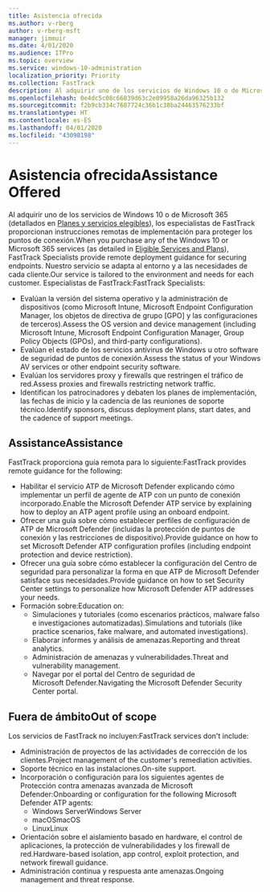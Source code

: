 ```yaml
---
title: Asistencia ofrecida
ms.author: v-rberg
author: v-rberg-msft
manager: jimmuir
ms.date: 4/01/2020
ms.audience: ITPro
ms.topic: overview
ms.service: windows-10-administration
localization_priority: Priority
ms.collection: FastTrack
description: Al adquirir uno de los servicios de Windows 10 o de Microsoft 365, los especialistas de FastTrack proporcionan instrucciones remotas de implementación para proteger los puntos de conexión. Nuestro servicio se adapta al entorno y a las necesidades de cada cliente.
ms.openlocfilehash: 0e4dc5c08c66839d63c2e09958a26da96325b132
ms.sourcegitcommit: f2b9cb334c7687724c36b1c38ba24463576233bf
ms.translationtype: HT
ms.contentlocale: es-ES
ms.lasthandoff: 04/01/2020
ms.locfileid: "43098198"
---
```

# <a name="assistance-offered"></a><span data-ttu-id="b5d3e-104">Asistencia ofrecida</span><span class="sxs-lookup"><span data-stu-id="b5d3e-104">Assistance Offered</span></span>  

<span data-ttu-id="b5d3e-105">Al adquirir uno de los servicios de Windows 10 o de Microsoft 365 (detallados en [Planes y servicios elegibles](M365-eligible-services-and-plans.md)), los especialistas de FastTrack proporcionan instrucciones remotas de implementación para proteger los puntos de conexión.</span><span class="sxs-lookup"><span data-stu-id="b5d3e-105">When you purchase any of the Windows 10 or Microsoft 365 services (as detailed in [Eligible Services and Plans](M365-eligible-services-and-plans.md)), FastTrack Specialists provide remote deployment guidance for securing endpoints.</span></span> <span data-ttu-id="b5d3e-106">Nuestro servicio se adapta al entorno y a las necesidades de cada cliente.</span><span class="sxs-lookup"><span data-stu-id="b5d3e-106">Our service is tailored to the environment and needs for each customer.</span></span> <span data-ttu-id="b5d3e-107">Especialistas de FastTrack:</span><span class="sxs-lookup"><span data-stu-id="b5d3e-107">FastTrack Specialists:</span></span>
- <span data-ttu-id="b5d3e-108">Evalúan la versión del sistema operativo y la administración de dispositivos (como Microsoft Intune, Microsoft Endpoint Configuration Manager, los objetos de directiva de grupo [GPO] y las configuraciones de terceros).</span><span class="sxs-lookup"><span data-stu-id="b5d3e-108">Assess the OS version and device management (including Microsoft Intune, Microsoft Endpoint Configuration Manager, Group Policy Objects (GPOs), and third-party configurations).</span></span>
- <span data-ttu-id="b5d3e-109">Evalúan el estado de los servicios antivirus de Windows u otro software de seguridad de puntos de conexión.</span><span class="sxs-lookup"><span data-stu-id="b5d3e-109">Assess the status of your Windows AV services or other endpoint security software.</span></span>
- <span data-ttu-id="b5d3e-110">Evalúan los servidores proxy y firewalls que restringen el tráfico de red.</span><span class="sxs-lookup"><span data-stu-id="b5d3e-110">Assess proxies and firewalls restricting network traffic.</span></span>
- <span data-ttu-id="b5d3e-111">Identifican los patrocinadores y debaten los planes de implementación, las fechas de inicio y la cadencia de las reuniones de soporte técnico.</span><span class="sxs-lookup"><span data-stu-id="b5d3e-111">Identify sponsors, discuss deployment plans, start dates, and the cadence of support meetings.</span></span>

## <a name="assistance"></a><span data-ttu-id="b5d3e-112">Assistance</span><span class="sxs-lookup"><span data-stu-id="b5d3e-112">Assistance</span></span>

<span data-ttu-id="b5d3e-113">FastTrack proporciona guía remota para lo siguiente:</span><span class="sxs-lookup"><span data-stu-id="b5d3e-113">FastTrack provides remote guidance for the following:</span></span>
- <span data-ttu-id="b5d3e-114">Habilitar el servicio ATP de Microsoft Defender explicando cómo implementar un perfil de agente de ATP con un punto de conexión incorporado.</span><span class="sxs-lookup"><span data-stu-id="b5d3e-114">Enable the Microsoft Defender ATP service by explaining how to deploy an ATP agent profile using an onboard endpoint.</span></span>
- <span data-ttu-id="b5d3e-115">Ofrecer una guía sobre cómo establecer perfiles de configuración de ATP de Microsoft Defender (incluidas la protección de puntos de conexión y las restricciones de dispositivo).</span><span class="sxs-lookup"><span data-stu-id="b5d3e-115">Provide guidance on how to set Microsoft Defender ATP configuration profiles (including endpoint protection and device restriction).</span></span>
- <span data-ttu-id="b5d3e-116">Ofrecer una guía sobre cómo establecer la configuración del Centro de seguridad para personalizar la forma en que ATP de Microsoft Defender satisface sus necesidades.</span><span class="sxs-lookup"><span data-stu-id="b5d3e-116">Provide guidance on how to set Security Center settings to personalize how Microsoft Defender ATP addresses your needs.</span></span>
- <span data-ttu-id="b5d3e-117">Formación sobre:</span><span class="sxs-lookup"><span data-stu-id="b5d3e-117">Education on:</span></span>
    - <span data-ttu-id="b5d3e-118">Simulaciones y tutoriales (como escenarios prácticos, malware falso e investigaciones automatizadas).</span><span class="sxs-lookup"><span data-stu-id="b5d3e-118">Simulations and tutorials (like practice scenarios, fake malware, and automated investigations).</span></span>
    - <span data-ttu-id="b5d3e-119">Elaborar informes y análisis de amenazas.</span><span class="sxs-lookup"><span data-stu-id="b5d3e-119">Reporting and threat analytics.</span></span>
    - <span data-ttu-id="b5d3e-120">Administración de amenazas y vulnerabilidades.</span><span class="sxs-lookup"><span data-stu-id="b5d3e-120">Threat and vulnerability management.</span></span>
    - <span data-ttu-id="b5d3e-121">Navegar por el portal del Centro de seguridad de Microsoft Defender.</span><span class="sxs-lookup"><span data-stu-id="b5d3e-121">Navigating the Microsoft Defender Security Center portal.</span></span>

## <a name="out-of-scope"></a><span data-ttu-id="b5d3e-122">Fuera de ámbito</span><span class="sxs-lookup"><span data-stu-id="b5d3e-122">Out of scope</span></span>

<span data-ttu-id="b5d3e-123">Los servicios de FastTrack no incluyen:</span><span class="sxs-lookup"><span data-stu-id="b5d3e-123">FastTrack services don't include:</span></span>
- <span data-ttu-id="b5d3e-124">Administración de proyectos de las actividades de corrección de los clientes.</span><span class="sxs-lookup"><span data-stu-id="b5d3e-124">Project management of the customer's remediation activities.</span></span>
- <span data-ttu-id="b5d3e-125">Soporte técnico en las instalaciones.</span><span class="sxs-lookup"><span data-stu-id="b5d3e-125">On-site support.</span></span>
- <span data-ttu-id="b5d3e-126">Incorporación o configuración para los siguientes agentes de Protección contra amenazas avanzada de Microsoft Defender:</span><span class="sxs-lookup"><span data-stu-id="b5d3e-126">Onboarding or configuration for the following Microsoft Defender ATP agents:</span></span>
   - <span data-ttu-id="b5d3e-127">Windows Server</span><span class="sxs-lookup"><span data-stu-id="b5d3e-127">Windows Server</span></span>
   - <span data-ttu-id="b5d3e-128">macOS</span><span class="sxs-lookup"><span data-stu-id="b5d3e-128">macOS</span></span>
   - <span data-ttu-id="b5d3e-129">Linux</span><span class="sxs-lookup"><span data-stu-id="b5d3e-129">Linux</span></span>
- <span data-ttu-id="b5d3e-130">Orientación sobre el aislamiento basado en hardware, el control de aplicaciones, la protección de vulnerabilidades y los firewall de red.</span><span class="sxs-lookup"><span data-stu-id="b5d3e-130">Hardware-based isolation, app control, exploit protection, and network firewall guidance.</span></span>
- <span data-ttu-id="b5d3e-131">Administración continua y respuesta ante amenazas.</span><span class="sxs-lookup"><span data-stu-id="b5d3e-131">Ongoing management and threat response.</span></span>
